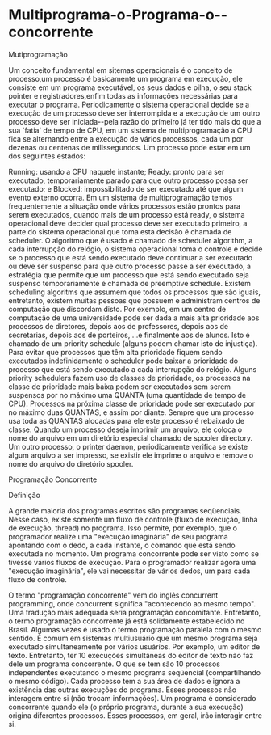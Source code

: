 # Multiprograma-o-Programa-o--concorrente

Mutiprogramação

Um conceito fundamental em sitemas operacionais é o conceito de processo,um processo é basicamente um programa em execução, ele consiste em um programa executável, os seus dados e pilha, o seu stack pointer e registradores,enfim todas as informações necessárias para executar o programa. Periodicamente o sistema operacional decide se a execução de um processo deve ser interrompida e a execução de um outro processo deve ser iniciada--pela razão do primeiro já ter tido mais do que a sua `fatia' de tempo de CPU, em um sistema de multiprogramação a CPU fica se alternando entre a execução de vários processos, cada um por dezenas ou centenas de milissegundos. Um processo pode estar em um dos seguintes estados:

Running: usando a CPU naquele instante;
Ready: pronto para ser executado, temporariamente parado para que outro processo possa ser executado; e
Blocked: impossibilitado de ser executado até que algum evento externo ocorra.
Em um sistema de multiprogramação temos frequentemente a situação onde vários processos estão prontos para serem executados, quando mais de um processo está ready, o sistema operacional deve decider qual processo deve ser executado primeiro, a parte do sistema operacional que toma esta decisão é chamada de scheduler. O algoritmo que é usado é chamado de scheduler algorithm, a cada interrupção do relógio, o sistema operacional toma o controle e decide se o processo que está sendo executado deve continuar a ser executado ou deve ser suspenso para que outro processo passe a ser executado, a estratégia que permite que um processo que está sendo executado seja suspenso temporariamente é chamada de preemptive schedule. Existem scheduling algoritms que assumem que todos os processos que são iguais, entretanto, existem muitas pessoas que possuem e administram centros de computação que discordam disto. Por exemplo, em um centro de computação de uma universidade pode ser dada a mais alta prioridade aos processos de diretores, depois aos de professores, depois aos de secretarias, depois aos de porteiros, ...e finalmente aos de alunos. Isto é chamado de um priority schedule (alguns podem chamar isto de injustiça). Para evitar que processos que têm alta prioridade fiquem sendo executados indefinidamente o scheduler pode baixar a prioridade do processo que está sendo executado a cada interrupção do relógio. Alguns priority schedulers fazem uso de classes de prioridade, os processos na classe de prioridade mais baixa podem ser executados sem serem suspensos por no máximo uma QUANTA (uma quantidade de tempo de CPU). Processos na próxima classe de prioridade pode ser executado por no máximo duas QUANTAS, e assim por diante. Sempre que um processo usa toda as QUANTAS alocadas para ele este processo é rebaixado de classe. Quando um processo deseja imprimir um arquivo, ele coloca o nome do arquivo em um diretório especial chamado de spooler directory. Um outro processo, o printer daemon, periodicamente verifica se existe algum arquivo a ser impresso, se existir ele imprime o arquivo e remove o nome do arquivo do diretório spooler.

Programação Concorrente

Definição

A grande maioria dos programas escritos são programas seqüenciais. Nesse caso, existe somente um fluxo de controle (fluxo de execução, linha de execução, thread) no programa. Isso permite, por exemplo, que o programador realize uma "execução imaginária" de seu programa apontando com o dedo, a cada instante, o comando que está sendo executada no momento. Um programa concorrente pode ser visto como se tivesse vários fluxos de execução. Para o programador realizar agora uma "execução imaginária", ele vai necessitar de vários dedos, um para cada fluxo de controle.

O termo "programação concorrente" vem do inglês concurrent programming, onde concurrent significa "acontecendo ao mesmo tempo". Uma tradução mais adequada seria programação concomitante. Entretanto, o termo programação concorrente já está solidamente estabelecido no Brasil. Algumas vezes é usado o termo programação paralela com o mesmo sentido. É comum em sistemas multiusuário que um mesmo programa seja executado simultaneamente por vários usuários. Por exemplo, um editor de texto. Entretanto, ter 10 execuções simultâneas do editor de texto não faz dele um programa concorrente. O que se tem são 10 processos independentes executando o mesmo programa seqüencial (compartilhando o mesmo código). Cada processo tem a sua área de dados e ignora a existência das outras execuções do programa. Esses processos não interagem entre si (não trocam informações). Um programa é considerado concorrente quando ele (o próprio programa, durante a sua execução) origina diferentes processos. Esses processos, em geral, irão interagir entre si.
